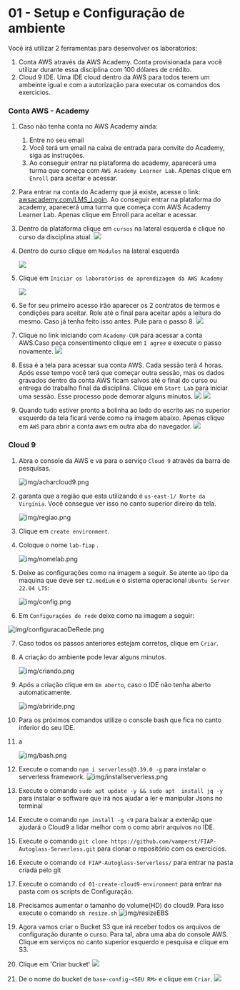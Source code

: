 # 01 - Setup e Configuração de ambiente

Você irá utilizar 2 ferramentas para desenvolver os laboratorios:

1. Conta AWS através da AWS Academy. Conta provisionada para você utilizar durante essa disciplina com 100 dólares de crédito.
2. Cloud 9 IDE. Uma IDE cloud dentro da AWS para todos terem um ambeinte igual e com a autorização para executar os comandos dos exercicios.

### Conta AWS - Academy

1. Caso não tenha conta no AWS Academy ainda:
   1. Entre no seu email
   2. Você terá um email na caixa de entrada para convite do Academy, siga as instruções.
   3. Ao conseguir entrar na plataforma do academy, aparecerá uma turma que começa com `AWS Academy Learner Lab`. Apenas clique em `Enroll` para aceitar e acessar.
2. Para entrar na conta do Academy que já existe, acesse o link:  [awsacademy.com/LMS_Login](https://www.awsacademy.com/LMS_Login). Ao conseguir entrar na plataforma do academy, aparecerá uma turma que começa com AWS Academy Learner Lab. Apenas clique em Enroll para aceitar e acessar.
3. Dentro da plataforma clique em `cursos` na lateral esquerda e clique no curso da disciplina atual.
![](img/academy1.png)
1. Dentro do curso clique em `Módulos` na lateral esquerda

   ![](img/academy2.png)

2. Clique em `Iniciar os laboratórios de aprendizagem da AWS Academy`

   ![](img/academy3.png)

3. Se for seu primeiro acesso irão aparecer os 2 contratos de termos e condições para aceitar. Role até o final para aceitar após a leitura do mesmo. Caso já tenha feito isso antes. Pule para o passo 8.
   ![](img/academy4.png)
4. Clique no link iniciando com `Academy-CUR` para acessar a conta AWS.Caso peça consentimento clique em `I agree` e execute o passo novamente.
   ![](img/academy8.png)
5. Essa é a tela para acessar sua conta AWS. Cada sessão terá 4 horas. Após esse tempo você terá que começar outra sessão, mas os dados gravados dentro da conta AWS ficam salvos até o final do curso ou entrega do trabalho final da disciplina. Clique em `Start Lab` para iniciar uma sessão. Esse processo pode demorar alguns minutos.
   ![](img/academy5.png)
   ![](img/academy6.png)
6. Quando tudo estiver pronto a bolinha ao lado do escrito `AWS` no superior esquerdo da tela ficará verde como na imagem abaixo. Apenas clique em `AWS` para abrir a conta aws em outra aba do navegador.
![](img/academy7.png)

### Cloud 9

1. Abra o console da AWS e va para o serviço `Cloud 9` através da barra de pesquisas.

   ![img/acharcloud9.png](img/acharcloud9.png)

2. garanta que a região que esta utilizando é `us-east-1/ Norte da Virgínia`. Você consegue ver isso no canto superior direiro da tela.

    ![img/regiao.png](img/regiao.png)

3. Clique em `create environment`.
4. Coloque o nome `lab-fiap` .

   ![img/nomelab.png](img/nomelab.png)

5. Deixe as configurações como na imagem a seguir. Se atente ao tipo da maquina que deve ser `t2.medium` e o sistema operacional `Ubuntu Server 22.04 LTS`:

   ![img/config.png](img/config.png)

6. Em `Configurações de rede` deixe como na imagem a seguir:
  
  ![img/configuracaoDeRede.png](img/configuracaoDeRede.png)

7. Caso todos os passos anteriores estejam corretos, clique em `Criar`.
8. A criação do ambiente pode levar alguns minutos.

    ![img/criando.png](img/criando.png)

9. Após a criação clique em `Em aberto`, caso o IDE não tenha aberto automaticamente.

    ![img/abriride.png](img/abriride.png)

10. Para os próximos comandos utilize o console bash que fica no canto inferior do
seu IDE.
11. a

    ![img/bash.png](img/bash.png)

1.  Execute o comando `npm i serverless@3.39.0 -g` para instalar o serverless framework.
    ![img/installserverless.png](img/installserverless.png)
2.  Execute o comando `sudo apt update -y && sudo apt  install jq -y` para instalar o software que irá nos ajudar a ler e manipular Jsons no terminal
3.  Execute o comando `npm install -g c9` para baixar a extenãp que ajudará o Cloud9 a lidar melhor com o como abrir arquivos no IDE.
4.  Execute o comando `git clone https://github.com/vamperst/FIAP-Autoglass-Serverless.git` para clonar o repositório com os exercicios.
5.  Execute o comando `cd FIAP-Autoglass-Serverless/` para entrar na pasta criada pelo git
6.  Execute o comando `cd 01-create-cloud9-environment` para entrar na pasta com os scripts de Configuração.
7.  Precisamos aumentar o tamanho do volume(HD) do cloud9. Para isso execute o comando  `sh resize.sh`
   ![img/resizeEBS](img/resizeEBS.png)
8.  Agora vamos criar o Bucket S3 que irá receber todos os arquivos de configuração durante o curso. Para tal, abra uma aba do console AWS. Clique em serviços no canto superior esquerdo e pesquisa e clique em S3.
9.  Clique em 'Criar bucket'
    ![](img/s3CreateBucket.png)
10. De o nome do bucket de `base-config-<SEU RM>` e clique em `Criar`.
    ![](img/createBucket.png)
